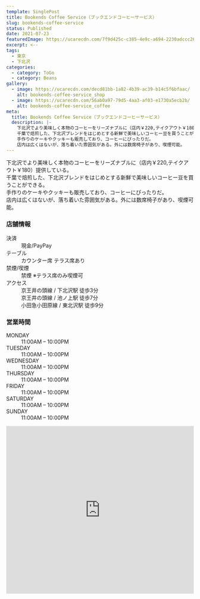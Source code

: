```yaml
---
template: SinglePost
title: Bookends Coffee Service（ブックエンドコーヒーサービス）
slug: bookends-coffee-service
status: Published
date: 2021-07-23
featuredImage: https://ucarecdn.com/7f9d425c-c385-4e9c-a694-2230adccc267/
excerpt: <--
tags:
  - 東京
  - 下北沢
categories:
  - category: ToGo
  - category: Beans
gallery:
  - image: https://ucarecdn.com/decd81bb-1a82-4b39-ac39-b14c5f6bfaac/
    alt: bookends-coffee-service_shop
  - image: https://ucarecdn.com/56ab0a97-79d5-4aa3-af03-e1730a5ecb2b/
    alt: bookends-coffee-service_coffee
meta:
  title: Bookends Coffee Service（ブックエンドコーヒーサービス）
  description: |-
    下北沢でより美味しく本物のコーヒーをリーズナブルに（店内￥220,テイクアウト￥180）提供している。
    千葉で焙煎した、下北沢ブレンドをはじめとする新鮮で美味しいコーヒー豆を買うことができる。
    手作りのケーキやクッキーも販売しており、コーヒーにぴったりだ。
    店内は広くはないが、落ち着いた雰囲気がある。外には数席椅子があり、喫煙可能。
---
```

下北沢でより美味しく本物のコーヒーをリーズナブルに（店内￥220,テイクアウト￥180）提供している。\
千葉で焙煎した、下北沢ブレンドをはじめとする新鮮で美味しいコーヒー豆を買うことができる。\
手作りのケーキやクッキーも販売しており、コーヒーにぴったりだ。\
店内は広くはないが、落ち着いた雰囲気がある。外には数席椅子があり、喫煙可能。

### 店舗情報

<dl id="info">

<dt>決済</dt>
<dd>現金/PayPay</dd>
<dt>テーブル</dt>
<dd>カウンター席
テラス席あり</dd>
<dt>禁煙/喫煙</dt>
<dd>禁煙
※テラス席のみ喫煙可</dd>
<dt>アクセス</dt>
<dd>京王井の頭線 / 下北沢駅 徒歩3分</dd>
<dd>京王井の頭線 / 池ノ上駅 徒歩7分</dd>
<dd>小田急小田原線 / 東北沢駅 徒歩9分</dd>
</dl>

### 営業時間

<dl id="op_h">

<dt>MONDAY</dt>
<dd>11:00AM – 10:00PM</dd>
<dt>TUESDAY</dt>
<dd>11:00AM – 10:00PM</dd>
<dt>WEDNESDAY</dt>
<dd>11:00AM – 10:00PM</dd>
<dt>THURSDAY</dt>
<dd>11:00AM – 10:00PM</dd>
<dt>FRIDAY</dt>
<dd>11:00AM – 10:00PM</dd>
<dt>SATURDAY</dt>
<dd>11:00AM – 10:00PM</dd>
<dt>SUNDAY</dt>
<dd>11:00AM – 10:00PM</dd>
</dl>

<iframe src="https://www.google.com/maps/embed?pb=!1m14!1m8!1m3!1d12966.563647812032!2d139.6681888!3d35.6612178!3m2!1i1024!2i768!4f13.1!3m3!1m2!1s0x0%3A0x1ac3e28f15ec1528!2sBookends%20Coffee%20Service!5e0!3m2!1sja!2sjp!4v1584352181420!5m2!1sja!2sjp" width="100%" height="450" frameborder="0" style="border:0;" allowfullscreen="" aria-hidden="false" tabindex="0"></iframe>